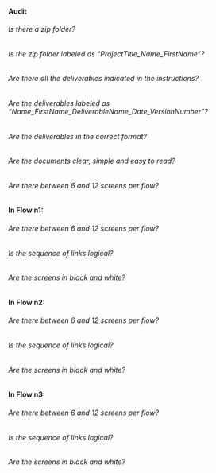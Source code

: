 #### Audit


###### Is there a zip folder?
###### Is the zip folder labeled as “ProjectTitle_Name_FirstName”?
###### Are there all the deliverables indicated in the instructions?
###### Are the deliverables labeled as “Name_FirstName_DeliverableName_Date_VersionNumber”?
###### Are the deliverables in the correct format?
###### Are the documents clear, simple and easy to read?
###### Are there between 6 and 12 screens per flow?

#### In Flow n1: 
###### Are there between 6 and 12 screens per flow?
###### Is the sequence of links logical?
###### Are the screens in black and white?

#### In Flow n2: 
###### Are there between 6 and 12 screens per flow?
###### Is the sequence of links logical?
###### Are the screens in black and white?

#### In Flow n3: 
###### Are there between 6 and 12 screens per flow?
###### Is the sequence of links logical?
###### Are the screens in black and white?